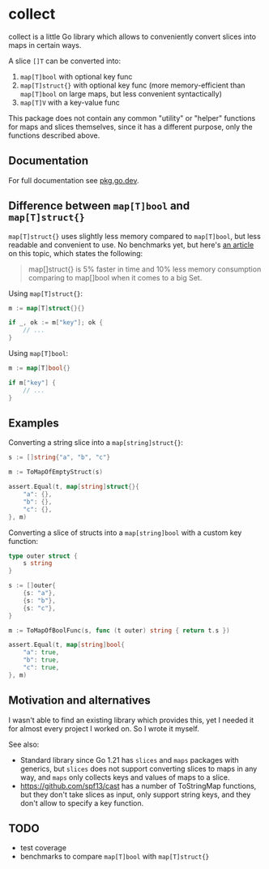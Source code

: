 # collect

collect is a little Go library which allows to conveniently convert slices into maps in certain ways.

A slice `[]T` can be converted into:

1. `map[T]bool` with optional key func
2. `map[T]struct{}` with optional key func (more memory-efficient than `map[T]bool` on large maps, but
   less convenient syntactically)
3. `map[T]V` with a key-value func

This package does not contain any common "utility" or "helper" functions for maps and slices themselves, since it has a
different purpose, only the functions described above.

## Documentation

For full documentation see [pkg.go.dev](https://pkg.go.dev/github.com/notgurev/collect).

## Difference between `map[T]bool` and `map[T]struct{}`

`map[T]struct{}` uses slightly less memory compared to `map[T]bool`, but less readable and convenient to use.
No benchmarks yet, but here's
[an article](https://itnext.io/set-in-go-map-bool-and-map-struct-performance-comparison-5315b4b107b) on this topic,
which states the following:

> map[]struct{} is 5% faster in time and 10% less memory
> consumption comparing to map[]bool when it comes to a big Set. 

Using `map[T]struct{}`: 

```go
m := map[T]struct{}{}

if _, ok := m["key"]; ok {
	// ...
}
```

Using `map[T]bool`: 

```go
m := map[T]bool{}

if m["key"] {
	// ...
}
```

## Examples

Converting a string slice into a `map[string]struct{}`:

```go
s := []string{"a", "b", "c"}

m := ToMapOfEmptyStruct(s)

assert.Equal(t, map[string]struct{}{
    "a": {},
    "b": {},
    "c": {},
}, m)
```

Converting a slice of structs into a `map[string]bool` with a custom key function:

```go
type outer struct {
    s string
}

s := []outer{
    {s: "a"},
    {s: "b"},
    {s: "c"},
}

m := ToMapOfBoolFunc(s, func (t outer) string { return t.s })

assert.Equal(t, map[string]bool{
    "a": true,
    "b": true,
    "c": true,
}, m)
```

## Motivation and alternatives

I wasn't able to find an existing library which provides this, yet I needed it for almost every project I worked on.
So I wrote it myself. 

See also:

- Standard library since Go 1.21 has `slices` and `maps` packages with generics, but `slices` does not support
  converting slices to maps in any way, and `maps` only collects keys and values of maps to a slice.
- https://github.com/spf13/cast has a number of ToStringMap functions, but they don't take slices as input, only support
  string keys, and they don't allow to specify a key function.

## TODO

- test coverage
- benchmarks to compare `map[T]bool` with `map[T]struct{}`